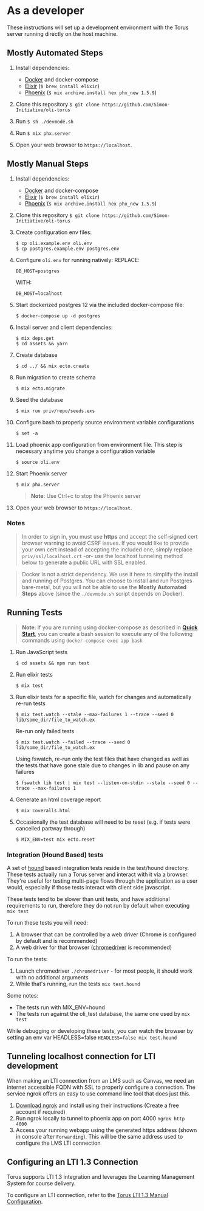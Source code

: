 # As a developer

These instructions will set up a development environment
with the Torus server running directly on the host machine.

## Mostly Automated Steps

1. Install dependencies:

   - [Docker](https://www.docker.com/) and docker-compose
   - [Elixir](https://elixir-lang.org/) (`$ brew install elixir`)
   - [Phoenix](https://www.phoenixframework.org/) (`$ mix archive.install hex phx_new 1.5.9`)

1. Clone this repository `$ git clone https://github.com/Simon-Initiative/oli-torus`

1. Run `$ sh ./devmode.sh`

1. Run `$ mix phx.server`

1. Open your web browser to `https://localhost`.

## Mostly Manual Steps

1. Install dependencies:

   - [Docker](https://www.docker.com/) and docker-compose
   - [Elixir](https://elixir-lang.org/) (`$ brew install elixir`)
   - [Phoenix](https://www.phoenixframework.org/) (`$ mix archive.install hex phx_new 1.5.9`)

1. Clone this repository `$ git clone https://github.com/Simon-Initiative/oli-torus`

1. Create configuration env files:

   ```
   $ cp oli.example.env oli.env
   $ cp postgres.example.env postgres.env
   ```

1. Configure `oli.env` for running natively:
   REPLACE:

   ```
   DB_HOST=postgres
   ```

   WITH:

   ```
   DB_HOST=localhost
   ```

1. Start dockerized postgres 12 via the included docker-compose file:

   ```
   $ docker-compose up -d postgres
   ```

1. Install server and client dependencies:

   ```
   $ mix deps.get
   $ cd assets && yarn
   ```

1. Create database

   ```
   $ cd ../ && mix ecto.create
   ```

1. Run migration to create schema

   ```
   $ mix ecto.migrate
   ```

1. Seed the database

   ```
   $ mix run priv/repo/seeds.exs
   ```

1. Configure bash to properly source environment variable configurations

   ```
   $ set -a
   ```

1. Load phoenix app configuration from environment file. This step is necessary anytime you change a configuration variable

   ```
   $ source oli.env
   ```

1. Start Phoenix server

   ```
   $ mix phx.server
   ```

   > **Note**: Use Ctrl+c to stop the Phoenix server

1. Open your web browser to `https://localhost`.

### Notes

> In order to sign in, you must use **https** and accept the self-signed cert browser warning to avoid CSRF issues. If you would like to provide your own cert instead of accepting the included one, simply replace `priv/ssl/localhost.crt` -or- use the localhost tunneling method below to generate a public URL with SSL enabled.

> Docker is not a strict dependency. We use it here to simplify the install and running of Postgres. You can choose to install and run Postgres bare-metal, but you will not be able to use the **Mostly Automated Steps** above (since the `./devmode.sh` script depends on Docker).

## Running Tests

> **Note**: If you are running using docker-compose as described in [**Quick Start**](Quick-Start), you can create a bash session to execute any of the following commands using `docker-compose exec app bash`

1. Run JavaScript tests

   ```
   $ cd assets && npm run test
   ```

1. Run elixir tests

   ```
   $ mix test
   ```

1. Run elixir tests for a specific file, watch for changes and automatically re-run tests

   ```
   $ mix test.watch --stale --max-failures 1 --trace --seed 0 lib/some_dir/file_to_watch.ex
   ```

   Re-run only failed tests

   ```
   $ mix test.watch --failed --trace --seed 0 lib/some_dir/file_to_watch.ex
   ```

   Using fswatch, re-run only the test files that have changed as well as the tests that have gone stale due to changes in lib and pause on any failures

   ```
   $ fswatch lib test | mix test --listen-on-stdin --stale --seed 0 --trace --max-failures 1
   ```

1. Generate an html coverage report

   ```
   $ mix coveralls.html
   ```

1. Occasionally the test database will need to be reset (e.g. if tests were cancelled partway through)
   ```
   $ MIX_ENV=test mix ecto.reset
   ```

### Integration (Hound Based) tests

A set of [hound](https://github.com/HashNuke/hound) based integration tests reside in the test/hound directory. These tests
actually run a Torus server and interact with it via a browser. They're useful for testing multi-page flows through the
application as a user would, especially if those tests interact with client side javascript.

These tests tend to be slower than unit tests, and have additional requirements to run, therefore they do not run by default
when executing `mix test`

To run these tests you will need:

1. A browser that can be controlled by a web driver (Chrome is configured by default and is recommended)
2. A web driver for that browser ([chromedriver](https://chromedriver.chromium.org/downloads) is recommended)

To run the tests:

1. Launch chromedriver `./chromedriver` - for most people, it should work with no additional arguments
2. While that's running, run the tests `mix test.hound`

Some notes:

- The tests run with MIX_ENV=hound
- The tests run against the oli_test database, the same one used by `mix test`

While debugging or developing these tests, you can watch the browser by setting an env var HEADLESS=false
`HEADLESS=false mix test.hound`

## Tunneling localhost connection for LTI development

When making an LTI connection from an LMS such as Canvas, we need an internet accessible FQDN with SSL to properly configure a connection. The service ngrok offers an easy to use command line tool that does just this.

1. [Download ngrok](https://ngrok.com/) and install using their instructions (Create a free account if required)
1. Run ngrok locally to tunnel to phoenix app on port 4000
   `ngrok http 4000`
1. Access your running webapp using the generated https address (shown in console after `Forwarding`). This will be the same address used to configure the LMS LTI connection

## Configuring an LTI 1.3 Connection

Torus supports LTI 1.3 integration and leverages the Learning Management System for course delivery.

To configure an LTI connection, refer to the [Torus LTI 1.3 Manual Configuration](https://github.com/Simon-Initiative/oli-torus/wiki/Torus-LTI-1.3-Configuration).
